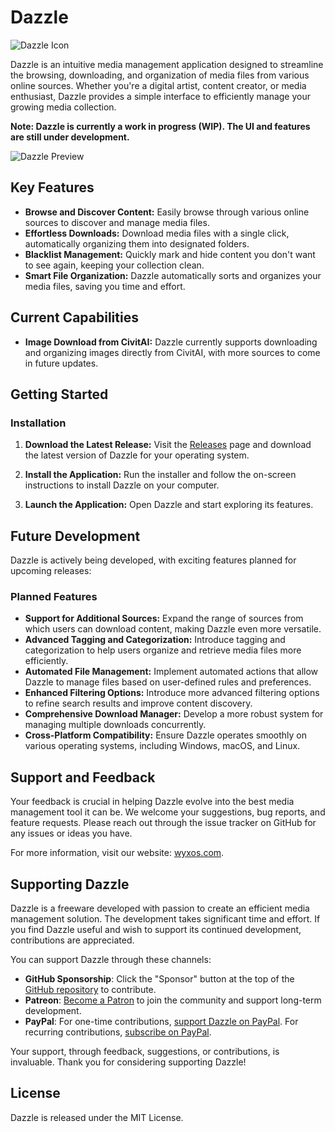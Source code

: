 # Dazzle

![Dazzle Icon](https://github.com/wyxos/dazzle-source/blob/d4b50ae513cc961897c59566fb8097604715ea8b/build/icon.ico)

Dazzle is an intuitive media management application designed to streamline the browsing, downloading, and organization
of media files from various online sources. Whether you're a digital artist, content creator, or media enthusiast,
Dazzle provides a simple interface to efficiently manage your growing media collection.

**Note: Dazzle is currently a work in progress (WIP). The UI and features are still under development.**

![Dazzle Preview](https://github.com/wyxos/dazzle-source/blob/d4b50ae513cc961897c59566fb8097604715ea8b/build/preview.png "Dazzle Preview")

## Key Features

- **Browse and Discover Content:** Easily browse through various online sources to discover and manage media files.
- **Effortless Downloads:** Download media files with a single click, automatically organizing them into designated
  folders.
- **Blacklist Management:** Quickly mark and hide content you don't want to see again, keeping your collection clean.
- **Smart File Organization:** Dazzle automatically sorts and organizes your media files, saving you time and effort.

## Current Capabilities

- **Image Download from CivitAI:** Dazzle currently supports downloading and organizing images directly from CivitAI,
  with more sources to come in future updates.

## Getting Started

### Installation

1. **Download the Latest Release:**
   Visit the [Releases](https://github.com/wyxos/dazzle/releases) page and download the latest version of Dazzle for
   your operating system.

2. **Install the Application:**
   Run the installer and follow the on-screen instructions to install Dazzle on your computer.

3. **Launch the Application:**
   Open Dazzle and start exploring its features.

## Future Development

Dazzle is actively being developed, with exciting features planned for upcoming releases:

### Planned Features

- **Support for Additional Sources:** Expand the range of sources from which users can download content, making Dazzle
  even more versatile.
- **Advanced Tagging and Categorization:** Introduce tagging and categorization to help users organize and retrieve
  media files more efficiently.
- **Automated File Management:** Implement automated actions that allow Dazzle to manage files based on user-defined
  rules and preferences.
- **Enhanced Filtering Options:** Introduce more advanced filtering options to refine search results and improve content
  discovery.
- **Comprehensive Download Manager:** Develop a more robust system for managing multiple downloads concurrently.
- **Cross-Platform Compatibility:** Ensure Dazzle operates smoothly on various operating systems, including Windows,
  macOS, and Linux.

## Support and Feedback

Your feedback is crucial in helping Dazzle evolve into the best media management tool it can be. We welcome your
suggestions, bug reports, and feature requests. Please reach out through the issue tracker on GitHub for any issues or
ideas you have.

For more information, visit our website: [wyxos.com](https://www.wyxos.com).

## Supporting Dazzle

Dazzle is a freeware developed with passion to create an efficient media management solution. The development takes
significant time and effort. If you find Dazzle useful and wish to support its continued development, contributions are
appreciated.

You can support Dazzle through these channels:

- **GitHub Sponsorship**: Click the "Sponsor" button at the top of
  the [GitHub repository](https://github.com/wyxos/dazzle) to contribute.
- **Patreon**: [Become a Patron](https://www.patreon.com/wyxos) to join the community and support long-term development.
- **PayPal**: For one-time
  contributions, [support Dazzle on PayPal](https://paypal.me/jjaulimsing?country.x=MU&locale.x=en_US). For recurring
  contributions, [subscribe on PayPal](https://www.paypal.com/webapps/billing/plans/subscribe?plan_id=P-2L743351LD524220JM22YX3Y).

Your support, through feedback, suggestions, or contributions, is invaluable. Thank you for considering supporting
Dazzle!

## License

Dazzle is released under the MIT License.
